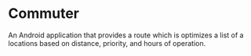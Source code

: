 # Commuter
An Android application that provides a route which is optimizes a list of a locations based on distance, priority, and hours of operation.
